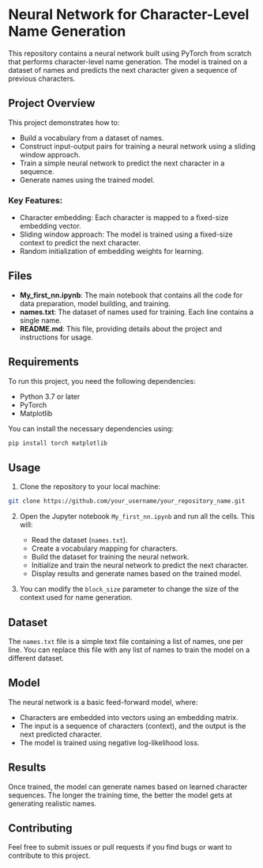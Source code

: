 
# Neural Network for Character-Level Name Generation

This repository contains a neural network built using PyTorch from scratch that performs character-level name generation. The model is trained on a dataset of names and predicts the next character given a sequence of previous characters.

## Project Overview

This project demonstrates how to:
- Build a vocabulary from a dataset of names.
- Construct input-output pairs for training a neural network using a sliding window approach.
- Train a simple neural network to predict the next character in a sequence.
- Generate names using the trained model.

### Key Features:
- Character embedding: Each character is mapped to a fixed-size embedding vector.
- Sliding window approach: The model is trained using a fixed-size context to predict the next character.
- Random initialization of embedding weights for learning.

## Files

- **My_first_nn.ipynb**: The main notebook that contains all the code for data preparation, model building, and training.
- **names.txt**: The dataset of names used for training. Each line contains a single name.
- **README.md**: This file, providing details about the project and instructions for usage.

## Requirements

To run this project, you need the following dependencies:

- Python 3.7 or later
- PyTorch
- Matplotlib

You can install the necessary dependencies using:

```bash
pip install torch matplotlib
```

## Usage

1. Clone the repository to your local machine:

```bash
git clone https://github.com/your_username/your_repository_name.git
```

2. Open the Jupyter notebook `My_first_nn.ipynb` and run all the cells. This will:

   - Read the dataset (`names.txt`).
   - Create a vocabulary mapping for characters.
   - Build the dataset for training the neural network.
   - Initialize and train the neural network to predict the next character.
   - Display results and generate names based on the trained model.

3. You can modify the `block_size` parameter to change the size of the context used for name generation.

## Dataset

The `names.txt` file is a simple text file containing a list of names, one per line. You can replace this file with any list of names to train the model on a different dataset.

## Model

The neural network is a basic feed-forward model, where:

- Characters are embedded into vectors using an embedding matrix.
- The input is a sequence of characters (context), and the output is the next predicted character.
- The model is trained using negative log-likelihood loss.

## Results

Once trained, the model can generate names based on learned character sequences. The longer the training time, the better the model gets at generating realistic names.

## Contributing

Feel free to submit issues or pull requests if you find bugs or want to contribute to this project.

